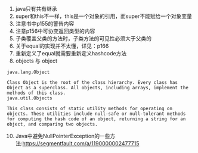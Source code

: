 1. java只有共有继承
2. super和this不一样，this是一个对象的引用，而super不能赋给一个对象变量
3. 注意书中p155的警告内容
4. 注意p156中可协变返回类型的内容
5. 子类覆盖父类的方法时，子类方法的可见性必须大于父类的
6. 关于equal的实现并不太懂，详见：p166
7. 重新定义了equal就需要重新定义hashcode方法
9. objects 与 object
```$xslt
java.lang.Object

Class Object is the root of the class hierarchy. Every class has Object as a superclass. All objects, including arrays, implement the methods of this class.
java.util.Objects

This class consists of static utility methods for operating on objects. These utilities include null-safe or null-tolerant methods for computing the hash code of an object, returning a string for an object, and comparing two objects.
```
10. Java中避免NullPointerException的一些方法:https://segmentfault.com/a/1190000002477715


